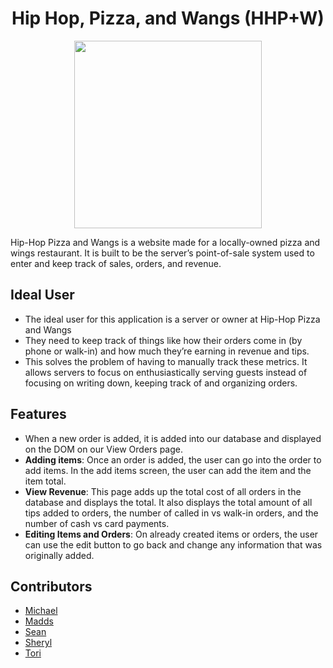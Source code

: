 <div style="text-align:center">
<h1>Hip Hop, Pizza, and Wangs (HHP+W)</h1>
<image src="./instructions/hhpw-record.png" style="height:300px;"></image></div>

Hip-Hop Pizza and Wangs is a website made for a locally-owned pizza and wings restaurant. It is built to be the server’s point-of-sale system used to enter and keep track of sales, orders, and revenue. 

## Ideal User
* The ideal user for this application is a server or owner at Hip-Hop Pizza and Wangs
* They need to keep track of things like how their orders come in (by phone or walk-in) and how much they’re earning in revenue and tips.
* This solves the problem of having to manually track these metrics. It allows servers to focus on enthusiastically serving guests instead of focusing on writing down, keeping track of and organizing orders. 


## Features
* When a new order is added, it is added into our database and displayed on the DOM on our View Orders page.
* **Adding items**: Once an order is added, the user can go into the order to add items. In the add items screen, the user can add the item and the item total.
* **View Revenue**: This page adds up the total cost of all orders in the database and displays the total. It also displays the total amount of all tips added to orders, the number of called in vs walk-in orders, and the number of cash vs card payments.
* **Editing Items and Orders**: On already created items or orders, the user can use the edit button to go back and change any information that was originally added.

## Contributors
* [Michael](https://github.com/Mestany2)
* [Madds](https://github.com/maddihalee)
* [Sean](https://github.com/Snc1730)
* [Sheryl](https://github.com/reneesb)
* [Tori](https://github.com/toripatricia)

